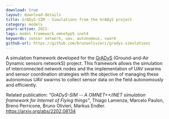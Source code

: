 ```yaml
---
download: true
layout: download-details
title: GrADyS-SIM - Simulations from the GrADyS project
category: models
years-active: 2021-
tags: model framework omnetpp5 inet4
keywords: sensor network, uav, autonomous, swarm
github-url: https://github.com/brunoolivieri/gradys-simulations
---
```


A simulation framework developed for the
[GrADyS](http://www.lac.inf.puc-rio.br/index.php/gradys/) (Ground-and-Air
Dynamic sensors networkS) project. This framework allows the simulation of
interconnected network nodes and the implementation of UAV swarms and sensor
coordination strategies with the objective of managing these autonomous UAV
swarms to collect sensor data on the field autonomously and efficiently.

Related publication: *"GrADyS-SIM -- A OMNET++/INET simulation framework for
Internet of Flying things"*, Thiago Lamenza, Marcelo Paulon, Breno Perricone,
Bruno Olivieri, Markus Endler. <https://arxiv.org/abs/2202.08134>